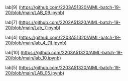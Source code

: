 lab[9] (https://github.com/2203A51320/AIML-batch-19-20/blob/main/LAB_09.ipynb)

lab[7]  (https://github.com/2203A51320/AIML-batch-19-20/blob/main/Lab_7.ipynb)

lab[4]   (https://github.com/2203A51320/AIML-batch-19-20/blob/main/lab_4_(1).ipynb)

lab[10]   (https://github.com/2203A51320/AIML-batch-19-20/blob/main/lab_10.ipynb)

lab[5]     (https://github.com/2203A51320/AIML-batch-19-20/blob/main/LAB_05.ipynb)
